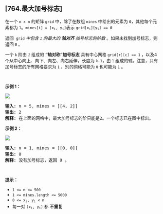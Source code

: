 ## [764.最大加号标志]
<p>在一个 <code>n x n</code> 的矩阵&nbsp;<code>grid</code>&nbsp;中，除了在数组&nbsp;<code>mines</code>&nbsp;中给出的元素为&nbsp;<code>0</code>，其他每个元素都为&nbsp;<code>1</code>。<code>mines[i] = [x<sub>i</sub>, y<sub>i</sub>]</code>表示&nbsp;<code>grid[x<sub>i</sub>][y<sub>i</sub>] == 0</code></p>

<p>返回 <em>&nbsp;</em><code>grid</code><em> 中包含&nbsp;<code>1</code>&nbsp;的最大的 <strong>轴对齐</strong> 加号标志的阶数</em> 。如果未找到加号标志，则返回 <code>0</code> 。</p>

<p>一个&nbsp;<code>k</code>&nbsp;阶由&nbsp;<em><code>1</code></em>&nbsp;组成的 <strong>“轴对称”加号标志</strong> 具有中心网格&nbsp;<code>grid[r][c] == 1</code>&nbsp;，以及4个从中心向上、向下、向左、向右延伸，长度为&nbsp;<code>k-1</code>，由&nbsp;<code>1</code>&nbsp;组成的臂。注意，只有加号标志的所有网格要求为 <code>1</code> ，别的网格可能为 <code>0</code> 也可能为 <code>1</code> 。</p>

<p>&nbsp;</p>

<p><strong>示例 1：</strong></p>

<p><img src="https://assets.leetcode.com/uploads/2021/06/13/plus1-grid.jpg" /></p>

<pre>
<strong>输入:</strong> n = 5, mines = [[4, 2]]
<strong>输出:</strong> 2
<strong>解释: </strong>在上面的网格中，最大加号标志的阶只能是2。一个标志已在图中标出。
</pre>

<p><strong>示例 2：</strong></p>

<p><img src="https://assets.leetcode.com/uploads/2021/06/13/plus2-grid.jpg" /></p>

<pre>
<strong>输入:</strong> n = 1, mines = [[0, 0]]
<strong>输出:</strong> 0
<strong>解释: </strong>没有加号标志，返回 0 。
</pre>

<p>&nbsp;</p>

<p><strong>提示：</strong></p>

<ul>
	<li><code>1 &lt;= n &lt;= 500</code></li>
	<li><code>1 &lt;= mines.length &lt;= 5000</code></li>
	<li><code>0 &lt;= x<sub>i</sub>, y<sub>i</sub>&nbsp;&lt; n</code></li>
	<li>每一对&nbsp;<code>(x<sub>i</sub>, y<sub>i</sub>)</code>&nbsp;都 <strong>不重复</strong>​​​​​​​</li>
</ul>
